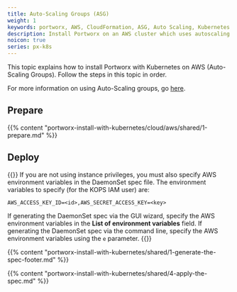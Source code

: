 ```yaml
---
title: Auto-Scaling Groups (ASG)
weight: 1
keywords: portworx, AWS, CloudFormation, ASG, Auto Scaling, Kubernetes
description: Install Portworx on an AWS cluster which uses autoscaling groups (ASG).
noicon: true
series: px-k8s
---
```


This topic explains how to install Portworx with Kubernetes on AWS (Auto-Scaling Groups). Follow the steps in this topic in order.

For more information on using Auto-Scaling groups, go [here](https://docs.aws.amazon.com/autoscaling/ec2/userguide/what-is-amazon-ec2-auto-scaling.html).

## Prepare

{{% content "portworx-install-with-kubernetes/cloud/aws/shared/1-prepare.md" %}}

## Deploy

{{<info>}}
If you are not using instance privileges, you must also specify AWS environment variables in the DaemonSet spec file. The environment variables to specify \(for the KOPS IAM user\) are:

`AWS_ACCESS_KEY_ID=<id>,AWS_SECRET_ACCESS_KEY=<key>`

If generating the DaemonSet spec via the GUI wizard, specify the AWS environment variables in the **List of environment variables** field. If generating the DaemonSet spec via the command line, specify the AWS environment variables using the `e` parameter.
{{</info>}}

{{% content "portworx-install-with-kubernetes/shared/1-generate-the-spec-footer.md" %}}

{{% content "portworx-install-with-kubernetes/shared/4-apply-the-spec.md" %}}